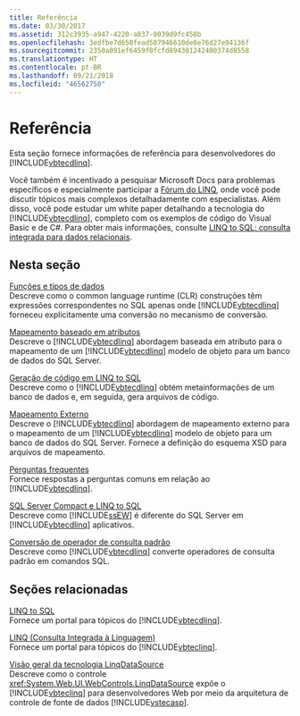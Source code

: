 ```yaml
---
title: Referência
ms.date: 03/30/2017
ms.assetid: 312c3935-a947-4220-a837-0039d9fc458b
ms.openlocfilehash: 3edfbe7d650fead507946610de8e76d27e94136f
ms.sourcegitcommit: 2350a091ef6459f0fcfd894301242400374d8558
ms.translationtype: HT
ms.contentlocale: pt-BR
ms.lasthandoff: 09/21/2018
ms.locfileid: "46562750"
---
```

# <a name="reference"></a>Referência
Esta seção fornece informações de referência para desenvolvedores do [!INCLUDE[vbtecdlinq](../../../../../../includes/vbtecdlinq-md.md)].  
  
 Você também é incentivado a pesquisar Microsoft Docs para problemas específicos e especialmente participar a [Fórum do LINQ](https://go.microsoft.com/fwlink/?LinkId=76488), onde você pode discutir tópicos mais complexos detalhadamente com especialistas. Além disso, você pode estudar um white paper detalhando a tecnologia do [!INCLUDE[vbtecdlinq](../../../../../../includes/vbtecdlinq-md.md)], completo com os exemplos de código do Visual Basic e de C#. Para obter mais informações, consulte [LINQ to SQL: consulta integrada para dados relacionais](https://go.microsoft.com/fwlink/?LinkId=93205).  
  
## <a name="in-this-section"></a>Nesta seção  
 [Funções e tipos de dados](../../../../../../docs/framework/data/adonet/sql/linq/data-types-and-functions.md)  
 Descreve como o common language runtime (CLR) construções têm expressões correspondentes no SQL apenas onde [!INCLUDE[vbtecdlinq](../../../../../../includes/vbtecdlinq-md.md)] forneceu explicitamente uma conversão no mecanismo de conversão.  
  
 [Mapeamento baseado em atributos](../../../../../../docs/framework/data/adonet/sql/linq/attribute-based-mapping.md)  
 Descreve o [!INCLUDE[vbtecdlinq](../../../../../../includes/vbtecdlinq-md.md)] abordagem baseada em atributo para o mapeamento de um [!INCLUDE[vbtecdlinq](../../../../../../includes/vbtecdlinq-md.md)] modelo de objeto para um banco de dados do SQL Server.  
  
 [Geração de código em LINQ to SQL](../../../../../../docs/framework/data/adonet/sql/linq/code-generation-in-linq-to-sql.md)  
 Descreve como o [!INCLUDE[vbtecdlinq](../../../../../../includes/vbtecdlinq-md.md)] obtém metainformações de um banco de dados e, em seguida, gera arquivos de código.  
  
 [Mapeamento Externo](../../../../../../docs/framework/data/adonet/sql/linq/external-mapping.md)  
 Descreve o [!INCLUDE[vbtecdlinq](../../../../../../includes/vbtecdlinq-md.md)] abordagem de mapeamento externo para o mapeamento de um [!INCLUDE[vbtecdlinq](../../../../../../includes/vbtecdlinq-md.md)] modelo de objeto para um banco de dados do SQL Server. Fornece a definição do esquema XSD para arquivos de mapeamento.  
  
 [Perguntas frequentes](../../../../../../docs/framework/data/adonet/sql/linq/frequently-asked-questions.md)  
 Fornece respostas a perguntas comuns em relação ao [!INCLUDE[vbtecdlinq](../../../../../../includes/vbtecdlinq-md.md)].  
  
 [SQL Server Compact e LINQ to SQL](../../../../../../docs/framework/data/adonet/sql/linq/sql-server-compact-and-linq-to-sql.md)  
 Descreve como [!INCLUDE[ssEW](../../../../../../includes/ssew-md.md)] é diferente do SQL Server em [!INCLUDE[vbtecdlinq](../../../../../../includes/vbtecdlinq-md.md)] aplicativos.  
  
 [Conversão de operador de consulta padrão](../../../../../../docs/framework/data/adonet/sql/linq/standard-query-operator-translation.md)  
 Descreve como [!INCLUDE[vbtecdlinq](../../../../../../includes/vbtecdlinq-md.md)] converte operadores de consulta padrão em comandos SQL.  
  
## <a name="related-sections"></a>Seções relacionadas  
 [LINQ to SQL](../../../../../../docs/framework/data/adonet/sql/linq/index.md)  
 Fornece um portal para tópicos do [!INCLUDE[vbtecdlinq](../../../../../../includes/vbtecdlinq-md.md)].  
  
 [LINQ (Consulta Integrada à Linguagem)](https://msdn.microsoft.com/library/a73c4aec-5d15-4e98-b962-1274021ea93d)  
 Fornece um portal para tópicos do [!INCLUDE[vbteclinq](../../../../../../includes/vbteclinq-md.md)].  
  
 [Visão geral da tecnologia LinqDataSource](https://msdn.microsoft.com/library/104cfc3f-7385-47d3-8a51-830dfa791136)  
 Descreve como o controle <xref:System.Web.UI.WebControls.LinqDataSource> expõe o [!INCLUDE[vbteclinq](../../../../../../includes/vbteclinq-md.md)] para desenvolvedores Web por meio da arquitetura de controle de fonte de dados [!INCLUDE[vstecasp](../../../../../../includes/vstecasp-md.md)].
